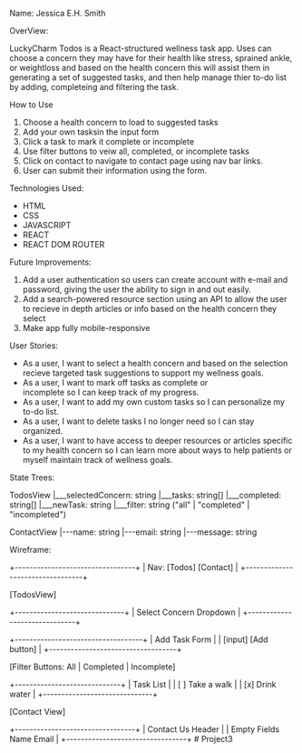 Name: Jessica E.H. Smith

OverView: 

LuckyCharm Todos is a React-structured wellness task app.
Uses can choose a concern they may have for their health like stress, 
sprained ankle, or weightloss and based on the health concern this
will assist them in generating a set of suggested tasks, and then
help manage thier to-do list by adding, completeing and filtering 
the task.

How to Use

 1. Choose a health concern to load to suggested tasks
 2. Add your own tasksin the input form
 3. Click a task to mark it complete or incomplete
 4. Use filter buttons to veiw all, completed, or
    incomplete tasks
 5. Click on contact to navigate to contact page using
    nav bar links.
 6. User can submit their information using the 
    form.                                                                                                                                  

Technologies Used: 

- HTML
- CSS
- JAVASCRIPT
- REACT
- REACT DOM ROUTER
 
Future Improvements:

1. Add a user authentication so users can create account
   with e-mail and password, giving the user the ability
   to sign in and out easily.
2. Add a search-powered resource section using an API to
   allow the user to recieve in depth articles or info 
   based on the health concern they select
3. Make app fully mobile-responsive

User Stories: 

* As a user, I want to select a health concern and based
  on the  selection recieve targeted task suggestions to
  support my wellness goals.
* As a user, I want to mark off tasks as complete or  
  incomplete so I can keep track of my progress.
* As a user, I want to add my own custom tasks so I can 
  personalize my to-do list.
* As a user, I want to delete tasks I no longer need so
  I can stay organized.
* As a user, I want to have access to deeper resources
  or articles specific to my health concern so I can
  learn more about ways to help patients or myself
  maintain track of wellness goals.

State Trees: 

TodosView
|___selectedConcern: string
|___tasks: string[]
|___completed: string[]
|___newTask: string
|___filter: string ("all" | "completed" | "incompleted")

ContactView
|---name: string
|---email: string
|---message: string

Wireframe:

+---------------------------------+
|    Nav: [Todos]  [Contact]      |
+---------------------------------+

[TodosView]

+------------------------------+
|  Select Concern Dropdown     |
+------------------------------+

+-----------------------------------+
| Add Task Form                     |
| [input]       [Add button]       |
+-----------------------------------+

[Filter Buttons: All | Completed | Incomplete]

+-----------------------------+
|  Task List                 |
|  [ ] Take a walk           |
|   [x]  Drink water         |
+------------------------------+

[Contact View]

+---------------------------------+
| Contact Us Header               |
| Empty Fields Name Email         |
+---------------------------------+
#   P r o j e c t 3  
 